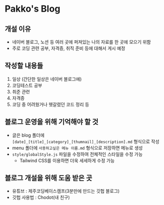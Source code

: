 # Pakko's Blog

## 개설 이유
- 네이버 블로그, 노션 등 여러 곳에 퍼져있는 나의 자료를 한 곳에 모으기 위함
- 주로 코딩 관련 공부, 자격증, 취직 준비 등에 대해서 게시 예정

## 작성할 내용들
1. 일상 (간단한 일상은 네이버 블로그에)
3. 코딩테스트 공부
4. 취준 관련
5. 자격증
6. 코딩 중 어려웠거나 헷갈렸던 코드 정리 등

## 블로그 운영을 위해 기억해야 할 것
- 글은 blog 폴더에 `[date]_[title]_[category]_[thumnail]_[description].md` 형식으로 작성
- menu 폴더에 `사용하고싶은 메뉴 이름.md` 형식으로 저장하면 메뉴로 생성
-  `style/globalStyle.js` 파일을 수정하여 전체적인 스타일을 수정 가능
    -  Tailwind CSS를 이용하면 더욱 세세하게 수정 가능

## 블로그 개설을 위해 도움 받은 곳
- 유튜브 : 제주코딩베이스캠프(3분만에 만드는 깃헙 블로그)
- 깃헙 사용법 : Chodot(내 친구)
